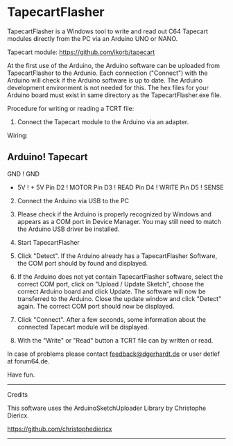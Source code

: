 # TapecartFlasher
TapecartFlasher is a Windows tool to write and read out 
C64 Tapecart modules directly from the PC via an Arduino
UNO or NANO.

Tapecart module: https://github.com/ikorb/tapecart

At the first use of the Arduino, the Arduino software can
be uploaded from TapecartFlasher to the Ardunio.
Each connection ("Connect") with the Arduino will check if
the Arduino software is up to date.
The Arduino development environment is not needed for this.
The hex files for your Arduino board must exist in same directory
as the TapecartFlasher.exe file.

Procedure for writing or reading a TCRT file:

1. Connect the Tapecart module to the Arduino via an adapter.

Wiring:

Arduino! Tapecart
------------------
GND    ! GND
+ 5V   ! + 5V
Pin D2 ! MOTOR
Pin D3 ! READ
Pin D4 ! WRITE
Pin D5 ! SENSE

2. Connect the Arduino via USB to the PC

3. Please check if the Arduino is properly recognized by Windows
and appears as a COM port in Device Manager.
You may still need to match the Arduino USB driver
be installed.

4. Start TapecartFlasher

5. Click "Detect". If the Arduino already has a TapecartFlasher
Software, the COM port should by found and displayed.

6. If the Arduino does not yet contain TapecartFlasher software,
select the correct COM port, click on "Upload / Update Sketch",
choose the correct Arduino board and click Update.
The software will now be transferred to the Arduino.
Close the update window and click "Detect" again.
The correct COM port should now be displayed.

7. Click "Connect". After a few seconds, some information about the connected
Tapecart module will be displayed.

8. With the "Write" or "Read" button a TCRT file can by written or read.

In case of problems please contact  feedback@dgerhardt.de or user detlef at 
forum64.de.

Have fun.

-------------------------------------------------- ------------------------

Credits

This software uses the ArduinoSketchUploader Library by Christophe Diericx.

https://github.com/christophediericx

-------------------------------------------------- ------------------------
